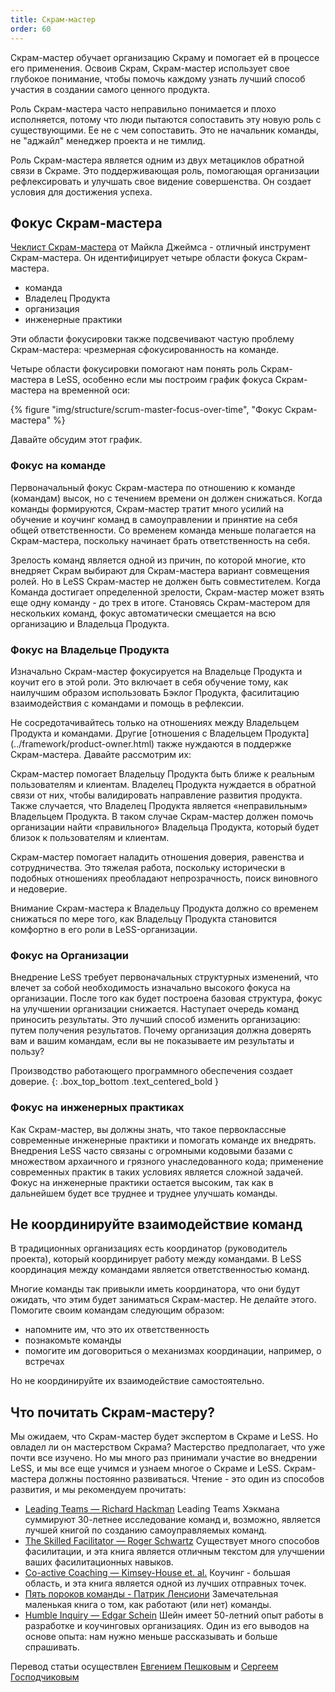 ```yaml
---
title: Скрам-мастер
order: 60
---
```


Скрам-мастер обучает организацию Скраму и помогает ей в процессе его применения. Освоив Скрам, Скрам-мастер использует свое глубокое понимание, чтобы помочь каждому узнать лучший способ участия в создании самого ценного продукта.

Роль Скрам-мастера часто неправильно понимается и плохо исполняется, потому что люди пытаются сопоставить эту новую роль с существующими. Ее не с чем сопоставить. Это не начальник команды, не "аджайл" менеджер проекта и не тимлид.

Роль Скрам-мастера является одним из двух метациклов обратной связи в Скраме. Это поддерживающая роль, помогающая организации рефлексировать и улучшать свое видение совершенства. Он создает условия для достижения успеха.

## Фокус Скрам-мастера

[Чеклист Скрам-мастера](http://www.scrummasterchecklist.org) от Майкла Джеймса - отличный инструмент Скрам-мастера. Он идентифицирует четыре области фокуса Скрам-мастера.

* команда
* Владелец Продукта
* организация
* инженерные практики

Эти области фокусировки также подсвечивают частую проблему Скрам-мастера: чрезмерная сфокусированность на команде.

Четыре области фокусировки помогают нам понять роль Скрам-мастера в LeSS, особенно если мы построим график фокуса Скрам-мастера на временной оси:

<div>
    {% figure "img/structure/scrum-master-focus-over-time", "Фокус Скрам-мастера" %}
</div>

Давайте обсудим этот график.

### Фокус на команде

Первоначальный фокус Скрам-мастера по отношению к команде (командам) высок, но с течением времени он должен снижаться. Когда команды формируются, Скрам-мастер тратит много усилий на обучение и коучинг команд в самоуправлении и принятие на себя общей ответственности. Со временем команда меньше полагается на Скрам-мастера, поскольку начинает брать ответственность на себя.

Зрелость команд является одной из причин, по которой многие, кто внедряет Скрам выбирают для Скрам-мастера вариант совмещения ролей. Но в LeSS Скрам-мастер не должен быть совместителем. Когда Команда достигает определенной зрелости, Скрам-мастер может взять еще одну команду - до трех в итоге. Становясь Скрам-мастером для нескольких команд, фокус автоматически смещается на всю организацию и Владельца Продукта.

### Фокус на Владельце Продукта

Изначально Скрам-мастер фокусируется на Владельце Продукта и коучит его в этой роли. Это включает в себя обучение тому, как наилучшим образом использовать Бэклог Продукта, фасилитацию взаимодействия с командами и помощь в рефлексии.

Не сосредотачивайтесь только на отношениях между Владельцем Продукта и командами. Другие [отношения с Владельцем Продукта] (../framework/product-owner.html) также нуждаются в поддержке Скрам-мастера. Давайте рассмотрим их:

Скрам-мастер помогает Владельцу Продукта быть ближе к реальным пользователям и клиентам. Владелец Продукта нуждается в обратной связи от них, чтобы валидировать направление развития продукта. Также случается, что Владелец Продукта является «неправильным» Владельцем Продукта. В таком случае Скрам-мастер должен помочь организации найти «правильного» Владельца Продукта, который будет близок к пользователям и клиентам.

Скрам-мастер помогает наладить отношения доверия, равенства и сотрудничества. Это тяжелая работа, поскольку исторически в подобных отношениях преобладают непрозрачность, поиск виновного и недоверие.

Внимание Скрам-мастера к Владельцу Продукта должно со временем снижаться по мере того, как Владельцу Продукта становится комфортно в его роли в LeSS-организации.

### Фокус на Организации

Внедрение LeSS требует первоначальных структурных изменений, что влечет за собой необходимость изначально высокого фокуса на организации. После того как будет построена базовая структура, фокус на улучшении организации снижается. Наступает очередь команд приносить результаты. Это лучший способ изменить организацию: путем получения результатов. Почему организация должна доверять вам и вашим командам, если вы не показываете им результаты и пользу?

Производство работающего программного обеспечения создает доверие.
{: .box_top_bottom  .text_centered_bold }

### Фокус на инженерных практиках

Как Скрам-мастер, вы должны знать, что такое первоклассные современные инженерные практики и помогать команде их внедрять. Внедрения LeSS часто связаны с огромными кодовыми базами с множеством архаичного и грязного унаследованного кода; применение современных практик в таких условиях является сложной задачей. Фокус на инженерные практики остается высоким, так как в дальнейшем будет все труднее и труднее улучшать команды.

## Не координируйте взаимодействие команд

В традиционных организациях есть координатор (руководитель проекта), который координирует работу между командами. В LeSS координация между командами является ответственностью команд.

Многие команды так привыкли иметь координатора, что они будут ожидать, что этим будет заниматься Скрам-мастер. Не делайте этого. Помогите своим командам следующим образом:

* напомните им, что это их ответственность
* познакомьте команды
* помогите им договориться о механизмах координации, например, о встречах

Но не координируйте их взаимодействие самостоятельно.

## Что почитать Скрам-мастеру?

Мы ожидаем, что Скрам-мастер будет экспертом в Скраме и LeSS. Но овладел ли он мастерством Скрама? Мастерство предполагает, что уже почти все изучено. Но мы много раз принимали участие во внедрении LeSS, и мы все еще учимся и узнаем многое о Скраме и LeSS. Скрам-мастера должны постоянно развиваться. Чтение - это один из способов развития, и мы рекомендуем прочитать:

* [Leading Teams — Richard Hackman](http://www.amazon.com/Leading-Teams-Setting-Stage-Performances/dp/1578513332)
  Leading Teams Хэкмана суммируют 30-летнее исследование команд и, возможно, является лучшей книгой по созданию самоуправляемых команд.
* [The Skilled Facilitator — Roger Schwartz](http://www.amazon.com/The-Skilled-Facilitator-Comprehensive-Facilitators/dp/0787947237)
  Существует много способов фасилитации, и эта книга является отличным текстом для улучшении ваших фасилитационных навыков.
* [Co-active Coaching — Kimsey-House et. al.](http://www.amazon.com/Co-Active-Coaching-Changing-Business-Transforming/dp/1857885678)
  Коучинг - большая область, и эта книга является одной из лучших отправных точек.
* [Пять пороков команды - Патрик Ленсиони](https://www.ozon.ru/context/detail/id/6258644/)
  Замечательная маленькая книга о том, как работают (или нет) команды.
* [Humble Inquiry — Edgar Schein](http://www.amazon.com/Humble-Inquiry-Instead-Telling-Business/dp/1609949811)
  Шейн имеет 50-летний опыт работы в разработке и коучинговых организациях. Один из его выводов на основе опыта: нам нужно меньше рассказывать и больше спрашивать.

Перевод статьи осуществлен [Евгением Пешковым](https://www.facebook.com/epeshkov) и [Сергеем Господчиковым](https://less.works/ru/profiles/sergey-gospodchikov)
